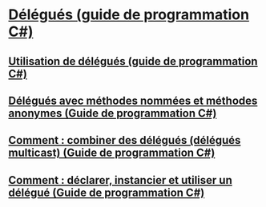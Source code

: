 # [Délégués (guide de programmation C#)](index.md)
## [Utilisation de délégués (guide de programmation C#)](using-delegates.md)
## [Délégués avec méthodes nommées et méthodes anonymes (Guide de programmation C#)](delegates-with-named-vs-anonymous-methods.md)
## [Comment : combiner des délégués (délégués multicast) (Guide de programmation C#)](how-to-combine-delegates-multicast-delegates.md)
## [Comment : déclarer, instancier et utiliser un délégué (Guide de programmation C#)](how-to-declare-instantiate-and-use-a-delegate.md)
